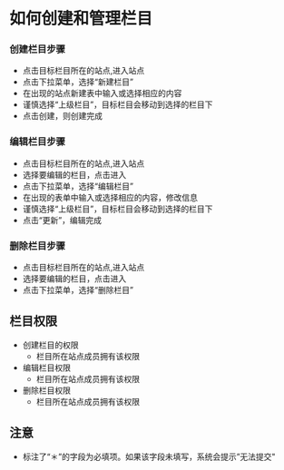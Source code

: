 # 如何创建和管理栏目



### 创建栏目步骤 


- 点击目标栏目所在的站点,进入站点
- 点击下拉菜单，选择“新建栏目”
- 在出现的站点新建表中输入或选择相应的内容
- 谨慎选择“上级栏目”，目标栏目会移动到选择的栏目下
- 点击创建，则创建完成




### 编辑栏目步骤

- 点击目标栏目所在的站点,进入站点
- 选择要编辑的栏目，点击进入
- 点击下拉菜单，选择“编辑栏目”
- 在出现的表单中输入或选择相应的内容，修改信息
- 谨慎选择“上级栏目”，目标栏目会移动到选择的栏目下
- 点击“更新”，编辑完成



### 删除栏目步骤 
- 点击目标栏目所在的站点,进入站点
- 选择要编辑的栏目，点击进入
- 点击下拉菜单，选择“删除栏目”


## 栏目权限 
- 创建栏目的权限
  - 栏目所在站点成员拥有该权限
- 编辑栏目权限
  - 栏目所在站点成员拥有该权限
- 删除栏目权限
  - 栏目所在站点成员拥有该权限
## 注意 
- 标注了“＊”的字段为必填项。如果该字段未填写，系统会提示”无法提交"



